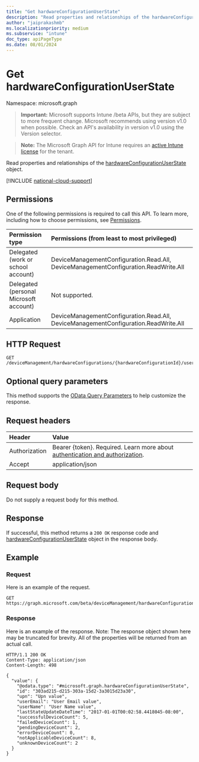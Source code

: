 ```yaml
---
title: "Get hardwareConfigurationUserState"
description: "Read properties and relationships of the hardwareConfigurationUserState object."
author: "jaiprakashmb"
ms.localizationpriority: medium
ms.subservice: "intune"
doc_type: apiPageType
ms.date: 08/01/2024
---
```


# Get hardwareConfigurationUserState

Namespace: microsoft.graph

> **Important:** Microsoft supports Intune /beta APIs, but they are subject to more frequent change. Microsoft recommends using version v1.0 when possible. Check an API's availability in version v1.0 using the Version selector.

> **Note:** The Microsoft Graph API for Intune requires an [active Intune license](https://go.microsoft.com/fwlink/?linkid=839381) for the tenant.

Read properties and relationships of the [hardwareConfigurationUserState](../resources/intune-deviceconfig-hardwareconfigurationuserstate.md) object.

[!INCLUDE [national-cloud-support](../../includes/all-clouds.md)]

## Permissions
One of the following permissions is required to call this API. To learn more, including how to choose permissions, see [Permissions](/graph/permissions-reference).

|Permission type|Permissions (from least to most privileged)|
|:---|:---|
|Delegated (work or school account)|DeviceManagementConfiguration.Read.All, DeviceManagementConfiguration.ReadWrite.All|
|Delegated (personal Microsoft account)|Not supported.|
|Application|DeviceManagementConfiguration.Read.All, DeviceManagementConfiguration.ReadWrite.All|

## HTTP Request
<!-- {
  "blockType": "ignored"
}
-->
``` http
GET /deviceManagement/hardwareConfigurations/{hardwareConfigurationId}/userRunStates/{hardwareConfigurationUserStateId}
```

## Optional query parameters
This method supports the [OData Query Parameters](/graph/query-parameters) to help customize the response.

## Request headers
|Header|Value|
|:---|:---|
|Authorization|Bearer {token}. Required. Learn more about [authentication and authorization](/graph/auth/auth-concepts).|
|Accept|application/json|

## Request body
Do not supply a request body for this method.

## Response
If successful, this method returns a `200 OK` response code and [hardwareConfigurationUserState](../resources/intune-deviceconfig-hardwareconfigurationuserstate.md) object in the response body.

## Example

### Request
Here is an example of the request.
``` http
GET https://graph.microsoft.com/beta/deviceManagement/hardwareConfigurations/{hardwareConfigurationId}/userRunStates/{hardwareConfigurationUserStateId}
```

### Response
Here is an example of the response. Note: The response object shown here may be truncated for brevity. All of the properties will be returned from an actual call.
``` http
HTTP/1.1 200 OK
Content-Type: application/json
Content-Length: 498

{
  "value": {
    "@odata.type": "#microsoft.graph.hardwareConfigurationUserState",
    "id": "303ad215-d215-303a-15d2-3a3015d23a30",
    "upn": "Upn value",
    "userEmail": "User Email value",
    "userName": "User Name value",
    "lastStateUpdateDateTime": "2017-01-01T00:02:58.4418045-08:00",
    "successfulDeviceCount": 5,
    "failedDeviceCount": 1,
    "pendingDeviceCount": 2,
    "errorDeviceCount": 0,
    "notApplicableDeviceCount": 8,
    "unknownDeviceCount": 2
  }
}
```
